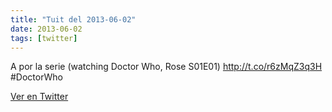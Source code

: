 ```yaml
---
title: "Tuit del 2013-06-02"
date: 2013-06-02
tags: [twitter]
---
```


A por la serie (watching Doctor Who, Rose S01E01) http://t.co/r6zMqZ3q3H #DoctorWho



[Ver en Twitter](https://twitter.com/i/web/status/340997624163352576)
